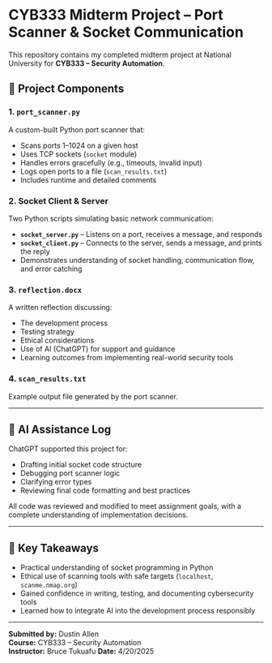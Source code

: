 # CYB333 Midterm Project – Port Scanner & Socket Communication

This repository contains my completed midterm project at National University for **CYB333 – Security Automation**.

## 🔧 Project Components

### 1. `port_scanner.py`
A custom-built Python port scanner that:
- Scans ports 1–1024 on a given host
- Uses TCP sockets (`socket` module)
- Handles errors gracefully (e.g., timeouts, invalid input)
- Logs open ports to a file (`scan_results.txt`)
- Includes runtime and detailed comments

### 2. Socket Client & Server
Two Python scripts simulating basic network communication:
- **`socket_server.py`** – Listens on a port, receives a message, and responds
- **`socket_client.py`** – Connects to the server, sends a message, and prints the reply
- Demonstrates understanding of socket handling, communication flow, and error catching

### 3. `reflection.docx`
A written reflection discussing:
- The development process
- Testing strategy
- Ethical considerations
- Use of AI (ChatGPT) for support and guidance
- Learning outcomes from implementing real-world security tools

### 4. `scan_results.txt`
Example output file generated by the port scanner.

---

## 📜 AI Assistance Log

ChatGPT supported this project for:
- Drafting initial socket code structure
- Debugging port scanner logic
- Clarifying error types
- Reviewing final code formatting and best practices

All code was reviewed and modified to meet assignment goals, with a complete understanding of implementation decisions.

---

## 🧠 Key Takeaways

- Practical understanding of socket programming in Python
- Ethical use of scanning tools with safe targets (`localhost`, `scanme.nmap.org`)
- Gained confidence in writing, testing, and documenting cybersecurity tools
- Learned how to integrate AI into the development process responsibly

---

**Submitted by:** Dustin Allen  
**Course:** CYB333 – Security Automation  
**Instructor:**  Bruce Tukuafu 
**Date:** 4/20/2025

